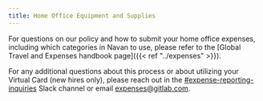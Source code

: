```yaml
---
title: Home Office Equipment and Supplies
---
```


For questions on our policy and how to submit your home office expenses, including which categories in Navan to use, please refer to the [Global Travel and Expenses handbook page]({{< ref "../expenses" >}}).

For any additional questions about this process or about utilizing your Virtual Card (new hires only), please reach out in the [#expense-reporting-inquiries](https://gitlab.slack.com/archives/C012ALM8P29) Slack channel or email expenses@gitlab.com.
